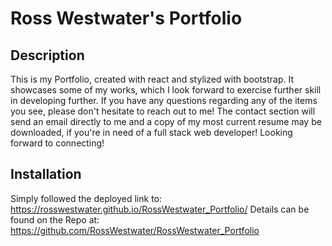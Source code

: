# Ross Westwater's Portfolio

## Description

This is my Portfolio, created with react and stylized with bootstrap. It showcases some of my works, which I look forward to exercise further skill in developing further. If you have any questions regarding any of the items you see, please don't hesitate to reach out to me! The contact section will send an email directly to me and a copy of my most current resume may be downloaded, if you're in need of a full stack web developer! Looking forward to connecting!

## Installation

Simply followed the deployed link to: https://rosswestwater.github.io/RossWestwater_Portfolio/
Details can be found on the Repo at: https://github.com/RossWestwater/RossWestwater_Portfolio 